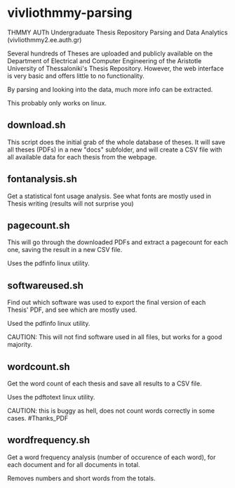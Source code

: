 # vivliothmmy-parsing
THMMY AUTh Undergraduate Thesis Repository Parsing and Data Analytics (vivliothmmy2.ee.auth.gr)

Several hundreds of Theses are uploaded and publicly available on the Department of Electrical and Computer Engineering of the Aristotle University of Thessaloniki's Thesis Repository. However, the web interface is very basic and offers little to no functionality.

By parsing and looking into the data, much more info can be extracted.

This probably only works on linux.

## download.sh

This script does the initial grab of the whole database of theses. It will save all theses (PDFs) in a new "docs" subfolder, and will create a CSV file with all available data for each thesis from the webpage.

## fontanalysis.sh

Get a statistical font usage analysis. See what fonts are mostly used in Thesis writing (results will not surprise you)

## pagecount.sh

This will go through the downloaded PDFs and extract a pagecount for each one, saving the result in a new CSV file.

Uses the pdfinfo linux utility.

## softwareused.sh

Find out which software was used to export the final version of each Thesis' PDF, and see which are mostly used.

Used the pdfinfo linux utility.

CAUTION: This will not find software used in all files, but works for a good majority. 

## wordcount.sh

Get the word count of each thesis and save all results to a CSV file.

Uses the pdftotext linux utility.

CAUTION: this is buggy as hell, does not count words correctly in some cases. #Thanks_PDF

## wordfrequency.sh

Get a word frequency analysis (number of occurence of each word), for each document and for all documents in total.

Removes numbers and short words from the totals.
